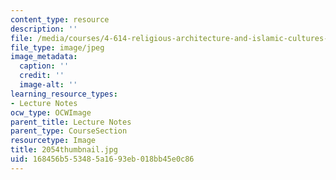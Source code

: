 ```yaml
---
content_type: resource
description: ''
file: /media/courses/4-614-religious-architecture-and-islamic-cultures-fall-2002/168456b553485a1693eb018bb45e0c86_2054thumbnail.jpg
file_type: image/jpeg
image_metadata:
  caption: ''
  credit: ''
  image-alt: ''
learning_resource_types:
- Lecture Notes
ocw_type: OCWImage
parent_title: Lecture Notes
parent_type: CourseSection
resourcetype: Image
title: 2054thumbnail.jpg
uid: 168456b5-5348-5a16-93eb-018bb45e0c86
---
```

